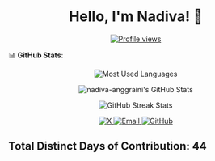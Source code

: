<h1 align="center">Hello, I'm Nadiva! 👋</h1>

<p align="center">
  <a href="https://github.com/nadiva-anggraini"><img src="https://komarev.com/ghpvc/?username=nadiva-anggraini&style=for-the-badge" alt="Profile views"/></a>
</p>

📊 **GitHub Stats**:
<p align="center">
  <img src="https://github-readme-stats.vercel.app/api/top-langs/?username=nadiva-anggraini&langs_count=8&layout=compact&theme=algolia" alt="Most Used Languages"/>
</p>

<p align="center">
  <img src="https://github-readme-stats.vercel.app/api?username=nadiva-anggraini&show_icons=true&theme=algolia" alt="nadiva-anggraini's GitHub Stats"/>
</p>
<p align="center">
  <img src="https://github-readme-streak-stats.herokuapp.com/?user=nadiva-anggraini&theme=algolia" alt="GitHub Streak Stats"/>
</p>
<p align="center">
  <a href="https://x.com/naadiivaa">
    <img src="https://img.shields.io/badge/X-000000?style=for-the-badge&logo=x&logoColor=white" alt="X"/>
  </a>
  <a href="mailto:nadivaaanggraini@gmail.com">
    <img src="https://img.shields.io/badge/Email-D14836?style=for-the-badge&logo=gmail&logoColor=white" alt="Email"/>
  </a>
  <a href="https://github.com/nadiva-anggraini">
    <img src="https://img.shields.io/badge/GitHub-181717?style=for-the-badge&logo=github&logoColor=white" alt="GitHub"/>
  </a>
</p>

## Total Distinct Days of Contribution: 44




